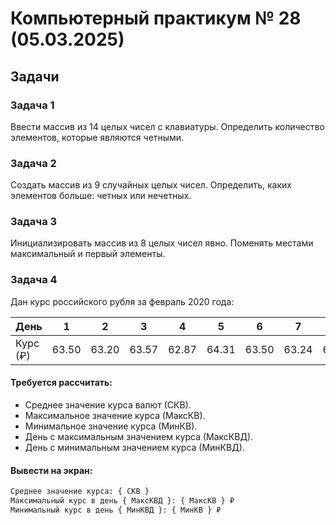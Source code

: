 # Компьютерный практикум № 28 (05.03.2025)

## Задачи

### Задача 1  
Ввести массив из 14 целых чисел с клавиатуры. Определить количество элементов, которые являются четными.

### Задача 2  
Создать массив из 9 случайных целых чисел. Определить, каких элементов больше: четных или нечетных.

### Задача 3  
Инициализировать массив из 8 целых чисел явно. Поменять местами максимальный и первый элементы.

### Задача 4  
Дан курс российского рубля за февраль 2020 года:

| День  | 1    | 2    | 3    | 4    | 5    | 6    | 7    | 8    | 9    | 10   | 11   | 12   |
|-------|------|------|------|------|------|------|------|------|------|------|------|------|
| Курс (₽) | 63.50 | 63.20 | 63.57 | 62.87 | 64.31 | 63.50 | 63.24 | 64.12 | 62.59 | 63.78 | 63.42 | 63.77 |

#### Требуется рассчитать:
- Среднее значение курса валют (СКВ).
- Максимальное значение курса (МаксКВ).
- Минимальное значение курса (МинКВ).
- День с максимальным значением курса (МаксКВД).
- День с минимальным значением курса (МинКВД).

#### Вывести на экран:
```md
Среднее значение курса: { СКВ }  
Максимальный курс в день { МаксКВД }: { МаксКВ } ₽  
Минимальный курс в день { МинКВД }: { МинКВ } ₽
